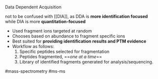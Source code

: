 Data Dependent Acquisition

not to be confused with [[DIA]], as DDA is **more identification focused** while DIA is more **quantitation-focused**

- Used fragment ions targeted at random
- Chooses based on abundance to fragment specific ions
- Best suited for **providing identification results and PTM evidence**
- Workflow as follows:
	1. Specific peptides selected for fragmentation
	2. Peptides fragmented, ==*one at a time*==
	3. Library of identified fragments generated for analysis/sequencing.



#mass-spectrometry #ms-ms 